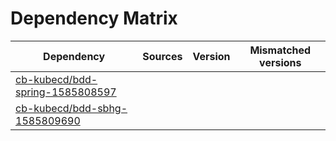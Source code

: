 # Dependency Matrix

Dependency | Sources | Version | Mismatched versions
---------- | ------- | ------- | -------------------
[cb-kubecd/bdd-spring-1585808597](https://github.com/cb-kubecd/bdd-spring-1585808597.git) |  | []() | 
[cb-kubecd/bdd-sbhg-1585809690](https://github.com/cb-kubecd/bdd-sbhg-1585809690.git) |  | []() | 
